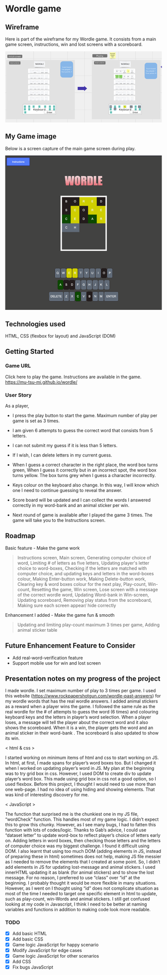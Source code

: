 
# Wordle game

## Wireframe
Here is part of the wireframe for my Wordle game. It consists from a main game screen, instructions, 
win and lost screens with a scoreboard.

![my wireframe](Wireframe-Wordle.png)

## My Game image
Below is a screen capture of the main game screen during play.

![my game image](my-game-image.png)

## Technologies used
HTML, CSS (flexbox for layout) and JavaScript (DOM)

## Getting Started
### Game URL
Click here to play the game. Instructions are available in the game.
https://mu-tsu-mi.github.io/wordle/

### User Story
As a player, 
* I press the play button to start the game. Maximum number of play per game is set as 3 times.
* I am given 6 attempts to guess the correct word that consists from 5 letters.
* I can not submit my guess if it is less than 5 letters.
* If I wish, I can delete letters in my current guess.
* When I guess a correct character in the right place, the word box turns green, 
When I guess it correctly but in an incorrect spot, the word box turns yellow. 
The box turns grey when I guess a character incorrectly. 
* Keys colour on the keyboard also change.
In this way,  I will know which one I need to continue guessing to reveal the answer.

* Score board will be updated and I can collect the words I answered correctly in my word-bank and an animal sticker per win.
* Next round of game is available after I played the game 3 times. The game will take you to the Instructions screen.

## Roadmap
Basic feature - Make the game work
 > Instructions screen, Main screen, Generating computer choice of word, Limiting # of letters as five letters, Updating player's letter choice to word-boxes, Checking if the letters are matched with computer choice, and updating keys and letters in the word-boxes colour, Making Enter-button work, Making Delete-button work, Clearing key & word boxes colour for the next play, Play-count, Win-count, Resetting the game, Win screen, Lose screen with a message of the correct wordle word, Updating Word-bank in Win-screen, Updating scoreboard, Removing play status from the scoreboard, Making sure each screen appear/ hide correctly

Enhancement I added - Make the game fun & smooth
 > Updating and limiting play-count maximum 3 times per game, Adding animal sticker table

## Future Enhancement Feature to Consider
* Add real-word-verification feature
* Support mobile use for win and lost screen

## Presentation notes on my progress of the project
I made wordle. I set maximum number of play to 3 times per game. I used this website (https://www.rockpapershotgun.com/wordle-past-answers) for my wordle words that has the real wordle answers.
I added animal stickers as a reward when a player wins the game. I followed the same rule as the real wordle for the # of attempts to guess the word (6 times) and colouring keyboard keys and the letters in player’s word selection.
When a player loses, a message will tell the player about the correct word and it also shows the scoreboard. When it is a win, the player gets the word and an animal sticker in their word-bank . The scoreboard is also updated to show its win. 

< html & css >

I started working on minimum items of html and css to start working on JS.
In html, at first, I made spans for player’s word boxes too. But I changed it when I worked on updating player’s word in JS. My plan at the beginning was to try grid box in css. However, I used DOM to create div to update player’s word box. This made using grid box in css not a good option, so I used flexbox. Before this project, I thought I would need to use more than one web-page. I had no idea of using hiding and showing elements. That was kind of interesting discovery for me. 

< JavaScript >

The function that surprised me is the chunkiest one in my JS file, “wordCheck” function. This handles most of my game logic. I didn’t expect this to grow this chunky. However, as I see many bugs, I had to fatten this function with lots of codes/logic. 
Thanks to Gab’s advice, I could use “dataset letter” to update word-box to reflect player’s choice of letters early on. 
Adding letters in word boxes, then checking those letters and the letters of computer choice was my biggest challenge. 
I found it difficult using DOM. I also learnt that using too much DOM (adding elements in JS, instead of preparing these in html) sometimes does not help, making JS file messier as I needed to remove the elements that I created at some point. So, I didn’t add elements in JS for updating lost-message and animal stickers. I used innerHTML updating it as blank (for animal stickers) and to show the lost message.
For no reason, I preferred to use “class” over “id” at the beginning. I probably thought it would be more flexible in many situations. However, as I went on I thought using “id” does not complicate situation as most of the time I needed to target one specific element in html to update, such as  play-count, win-Words and animal stickers. 
I still get confused looking at my code in Javascript, I think I need to be better at naming variables and functions in addition to making code look more readable.


### TODO
- [X] Add basic HTML
- [X] Add basic CSS
- [X] Game logic JavaScript for happy scenario
- [X] Modify JavaScript for edge cases
- [X] Game logic JavaScript for other scenarios
- [X] Add CSS
- [X] Fix bugs JavaScript
